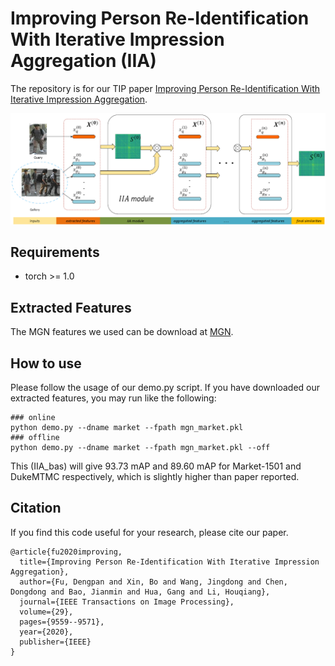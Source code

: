 # Improving Person Re-Identification With Iterative Impression Aggregation (IIA)

The repository is for our TIP paper [Improving Person Re-Identification With Iterative Impression Aggregation](https://arxiv.org/abs/2009.10066).

![framework](figs/framework.png)

## Requirements
- torch >= 1.0

## Extracted Features
The MGN features we used can be download at [MGN](https://drive.google.com/drive/folders/1NaWkKzsvL_LSx-j5eoZp71l3v9i64ek1?usp=sharing).

## How to use
Please follow the usage of our demo.py script. If you have downloaded our extracted features, you may run like the following:
```shell
### online 
python demo.py --dname market --fpath mgn_market.pkl
### offline
python demo.py --dname market --fpath mgn_market.pkl --off
```
This (IIA_bas) will give 93.73 mAP and 89.60 mAP for Market-1501 and DukeMTMC respectively, which is slightly higher than paper reported.

## Citation
If you find this code useful for your research, please cite our paper.
```
@article{fu2020improving,
  title={Improving Person Re-Identification With Iterative Impression Aggregation},
  author={Fu, Dengpan and Xin, Bo and Wang, Jingdong and Chen, Dongdong and Bao, Jianmin and Hua, Gang and Li, Houqiang},
  journal={IEEE Transactions on Image Processing},
  volume={29},
  pages={9559--9571},
  year={2020},
  publisher={IEEE}
}
```